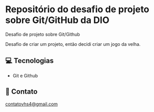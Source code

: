 # Repositório do desafio de projeto sobre Git/GitHub da DIO
Desafio de projeto sobre Git/Github

Desafio de criar um projeto, então decidi criar um jogo da velha.

## 💻 Tecnologias

- Git e Github

## 📩 Contato 

contatovhs4@gmail.com
